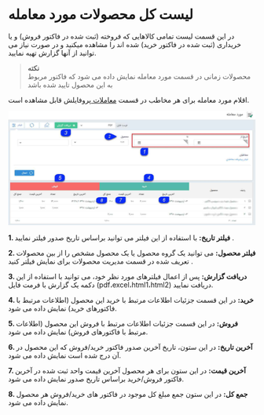 # لیست کل محصولات مورد معامله
در این قسمت لیست تمامی کالاهایی که فروخته (ثبت شده در فاکتور فروش) و یا خریداری (ثبت شده در فاکتور خرید) شده اند را مشاهده میکنید و در صورت نیاز می توانید از آنها گزارش تهیه نمایید.

> **نکته**<br>
 محصولات زمانی در قسمت مورد معامله نمایش داده می شود که فاکتور مربوط به این محصول تایید شده باشد

اقلام مورد معامله برای هر مخاطب در قسمت [معاملات ](https://github.com/1stco/PayamGostarDocs/blob/master/Help/Integrated-bank/Database/Trades/Trades.md)پروفایلش قابل مشاهده است.

![محصولات مورد معامله](./Images/TransactionedProducts.jpg)

**1. فیلتر تاریخ:** با استفاده از این فیلتر می توانید براساس تاریخ صدور فیلتر نمایید .

**2. فیلتر محصول:** می توانید یک گروه محصول یا یک محصول مشخص را از بین محصولات تعریف شده در قسمت مدیریت محصولات برای نمایش فیلتر کنید .

**3. دریافت گزارش:** پس از اعمال فیلترهای مورد نظر خود، می توانید با استفاده از این دکمه یک گزارش با فرمت فایل  (pdf،excel،html1،html2) دریافت نمایید.

**4. خرید:** در این قسمت جزئیات اطلاعات مرتبط با خرید این محصول (اطلاعات مرتبط با فاکتورهای خرید) نمایش داده می شود.

**5. فروش:** در این قسمت جزئیات اطلاعات مرتبط با فروش این محصول (اطلاعات مرتبط با فاکتورهای فروش) نمایش داده می شود.

**6. آخرین تاریخ:** در این ستون، تاریخ آخرین  صدور فاکتور خرید/فروش که این محصول در آن درج شده است نمایش داده می شود.

**7. آخرین قیمت:** در این ستون برای هر محصول آخرین قیمت واحد ثبت شده در آخرین فاکتور فروش/خرید   براساس تاریخ صدور نمایش داده می شود.

**8. جمع کل:** در این ستون جمع مبلغ کل موجود در فاکتور های خرید/فروش هر محصول نمایش داده می شود.

